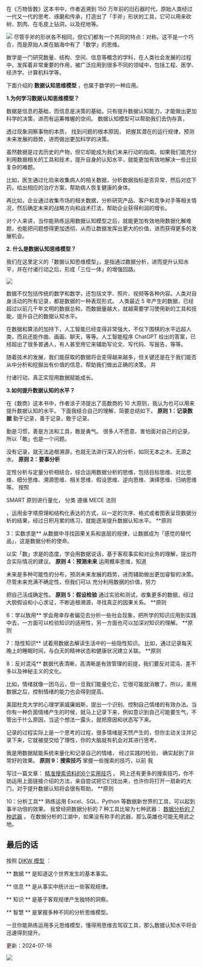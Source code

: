 在《万物皆数》这本书中，作者追溯到 150 万年前的旧石器时代，原始人类经过一代又一代的思考、琢磨和传承，打造出了「手斧」形状的工具，它可以用来砍树、割肉、在毛皮上钻洞，以及挖地等。

![](https://mmbiz.qpic.cn/mmbiz_png/giaycic3UNwo1Mu0AVzoESmj4MK59FnvTlMSCIp7iaDMlLxNicU3aDvMdBib4s15ERyVMb416Ohnib28q3CicIRaEOk0w/640?wx_fmt=png) 尽管手斧的形状各不相同，但它们都有一个共同的特点：对称。这不是一个巧合，而是原始人类在脑海中有了「数学」的思维。

数学是一门研究数量、结构、空间、信息等概念的学科，在人类社会发展的过程中，发挥着非常重要的作用，被广泛应用到很多不同的领域中，包括工程、医学、经济学、计算机科学等。

下面介绍的 **数据认知思维模型** ，也属于数学的一种应用。

**1.为何学习数据认知思维模型？**

数据是信息的基础，而信息是决策的基础，只有提升数据认知能力，才能做出更加科学的决策，进而有运筹帷幄的空间。  数据认知模型可以帮助我们去伪存真，

透过现象洞察事物的本质， 找到问题的根本原因， 把握其潜在的运行规律，预测未来发展的趋势，进而做出更加科学的决策。

虽然数据是过去历史的产物，但它却能成为我们未来行动的指南。如果我们能充分利用数据相关的工具和技术，提升自身的认知水平，就能更加有效地解决一些比较复杂的难题。

比如，医生通过化验来收集病人的相关数据，分析数据指标是否异常，然后对症下药，给出相应的治疗方案，帮助病人恢复健康的身体。

再比如，企业通过收集市场的相关数据，分析研究产品、客户和竞争对手等相关情况，然后确定未来的战略方向和战术打法，帮助企业获得利润的增长。

对个人来讲，当你能熟练运用数据认知模型之后，就能更加有效地用数据化解难题，也能把问题想得更加透彻，从而让数据发挥出更大的价值，进而获得更多的发展机会。

**2. 什么是数据认知思维模型？**

我们在这里定义的「数据认知思维模型」，是指通过数据分析，进而提升认知水平，并在付诸行动之后，形成「三位一体」的增强回路。

![](https://mmbiz.qpic.cn/mmbiz_png/giaycic3UNwo1Mu0AVzoESmj4MK59FnvTltGaiaqK6ibANThdib120Hr5Ws9LrkoadhGeA0pcgM4djBzCj1QPSnG2Bw/640?wx_fmt=png) 

数据不仅包括传统的数字和数学，还包括文字、照片、视频等各种内容。人类对自身活动的所有记录，都是数据的一种表现形式。  人类最近 5 年产生的数据，已经超过以前几千年文明的数据总和，而数据量越大，就越需要学习使用新的工具和技能，提升自己的数据认知水平。

在数据和算法的加持下，人工智能已经变得非常强大，不仅下围棋的水平远超人类，而且还能作曲、画画、聊天，等等。人工智能程序 ChatGPT 给出的答案，已经超出了很多普通人，有人甚至用它来辅助写论文、写代码、写报告，等等。

随着技术的发展，我们能获取的数据将会变得越来越多，但关键还是在于我们能否从中分析和挖掘出有价值的信息，帮助我们做出正确的决策，  并

付诸行动，真正实现用数据赋能成长。

**3.如何提升数据认知的水平？**

 在《数商》这本书中，作者涂子沛提出了高数商的 10 大原则，我认为也可以用来提升数据认知的水平。  下面我结合自己的理解，简要总结如下。  **原则 1：记录数据** 勤于记录，善于记录，敢于记录。

勤是习惯，善是方法和工具，敢是勇气。  很多人不愿意、害怕面对自己的记录，所以「敢」也是一个问题。

没有记录，就无法追根溯源，也就无法进行深入的分析，如同无本之木、无源之水。  **原则 2：要事分析**

定性分析与定量分析相结合，综合运用数据分析的思维，包括目标思维、对比思维、细分思维、溯源思维、相关思维、假设思维、逆向思维、演绎思维、归纳思维等。  按照

SMART 原则进行量化，  分类  遵循 MECE 法则

，运用金字塔原理和结构化表达的方式，以一定的次序、格式或者图表呈现数据分析的结果，经过日积月累的练习，就能逐渐提升数据认知水平。  **原则

3：实数求是** 从数据中寻找因果关系和底层的规律，让数据成为「感觉的替代品」，这是数据分析的使命。

以实「数」求是的态度，学会用数据说话，基于客观事实和对业务的理解，提出符合实际情况的建议。  **原则 4：预测未来** 运用概率思维，知道

未来是多种可能性的分布，预测未来发展的趋势，进而辅助做出更加睿智的决策。  尽管未来充满不确定性，但我们可以  充分利用数据的价值，努力

把自己活成确定性。  **原则 5：假设检验** 通过实验和测试，收集更多的数据，经过大胆假设和小心求证，不断追根溯源，寻找真正的因果关系。  **原则

6：学以致用** 学会用幸存者偏见去分析一些社会现象，把所学的知识应用到实践中去，一方面可以检验知识的适用性，另一方面也可以加深对知识的理解。  **原则

7：隐性知识** 试着用数据去解读生活中的一些隐性知识。  比如，通过记录每天晚上的睡眠时间，与白天的精神状态和健康状况建立关联。  **原则

8：反对混沌** 数据代表清晰，高清晰是有效管理的前提，我们要反对混沌、差不多以及神秘主义的文化。

比如，情绪就像一团乌云，但一旦我们能量化它，它很可能就消散了。所以，善用数据之后，控制情绪的能力也会得到提高。

美国杜克大学的心理学家威廉姆斯，提出一个识别、控制自己情绪的有效办法。当你有一种负面情绪产生的时候，就马上记录下来，例如意识到自己可能要生气，不管出于什么原因，当这个想法一露头，就把原因和状态写下来。

记录的过程实际上是一个思考的过程，很多情绪是天然产生的，但你主动关注并记录下来，它就被提交给了理性，你的大脑就有机会对其进行思考。

我是用数据赋能系统来量化和记录自己的情绪，  经过实践的检验，  确实起到了非常好的效果。  **原则 9：搜索技巧** 掌握一些搜索的技巧，以前  我

写过一篇文章： [精准搜索资料的6个实用技巧](https://mp.weixin.qq.com/s?__biz=MzA4ODE2OTIxMw==&mid=2653473896&idx=1&sn=525c8e6e3c87bc382c27f2ba9220ffed&scene=21#wechat_redirect) 。  网上还有更多的搜索技巧，你不妨运用上面链接介绍的方法，亲自尝试把它们找出来，也许你将打开一扇新的大门，对于提升数据认知将会很有帮助。  **原则

10：分析工具** 熟练运用 Excel、SQL、Python 等数据新世界的工具，可以起到事半功倍的效果。  我曾经把数据分析的 7 种工具比喻为七种武器： [数据分析的 7 种武器](https://mp.weixin.qq.com/s?__biz=MzA4ODE2OTIxMw==&mid=2653479114&idx=1&sn=e008086fbbea47e4aa96faece992c213&scene=21#wechat_redirect) 。  在数据分析的江湖中，如果没有称手的武器，那么英雄也可能无用武之地。  

## **最后的话**

  

按照 [DIKW 模型](http://mp.weixin.qq.com/s?__biz=MzA4ODE2OTIxMw==&mid=2653481106&idx=1&sn=34818d71e37a146e8c131479898d9d90&chksm=8bf20700bc858e1638af4990189d0195d7215d22a872409d0962889b344fa4ee38ca662a38f2&scene=21#wechat_redirect) ：  

** 数据  ** 是知道这个世界发生的基本事实。

** 信息  ** 是从事实中统计出一些客观规律。

** 知识  ** 是基于客观规律产生独特的洞察。

** 智慧  ** 是掌握多种不同的分析思维模型。

一旦你能熟练运用多元思维模型，懂得用思维去驾驭工具，那么数据认知水平将会迅速得到提升。 

更新：2024-07-18

![](https://visitor-badge.laobi.icu/badge?page_id=sjhfx.linji&left_text=PageViews&right_color=%2300589F)